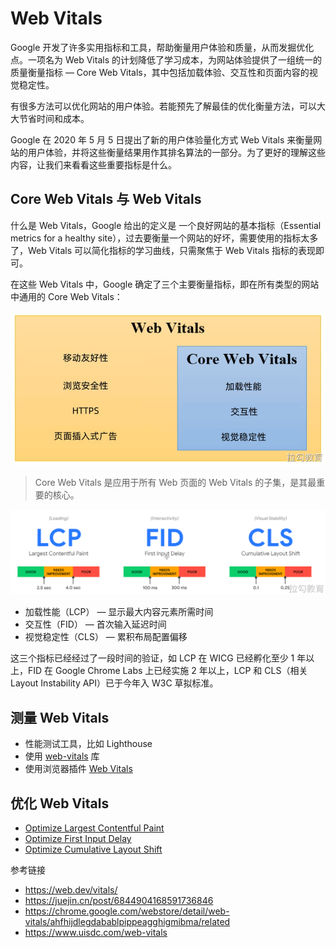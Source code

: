 # **Web Vitals**

Google 开发了许多实用指标和工具，帮助衡量用户体验和质量，从而发掘优化点。一项名为 Web Vitals 的计划降低了学习成本，为网站体验提供了一组统一的质量衡量指标 — Core Web Vitals，其中包括加载体验、交互性和页面内容的视觉稳定性。

有很多方法可以优化网站的用户体验。若能预先了解最佳的优化衡量方法，可以大大节省时间和成本。

Google 在 2020 年 5 月 5 日提出了新的用户体验量化方式 Web Vitals 来衡量网站的用户体验，并将这些衡量结果用作其排名算法的一部分。为了更好的理解这些内容，让我们来看看这些重要指标是什么。

## Core Web Vitals 与 Web Vitals 

什么是 Web Vitals，Google 给出的定义是 一个良好网站的基本指标（Essential metrics for a healthy site），过去要衡量一个网站的好坏，需要使用的指标太多了，Web Vitals 可以简化指标的学习曲线，只需聚焦于 Web Vitals 指标的表现即可。

在这些 Web Vitals 中，Google 确定了三个主要衡量指标，即在所有类型的网站中通用的 Core Web Vitals：

![](images/16.png)

> Core Web Vitals 是应用于所有 Web 页面的 Web Vitals 的子集，是其最重要的核心。

![](images/17.png)

- 加载性能（LCP） — 显示最大内容元素所需时间
- 交互性（FID） — 首次输入延迟时间
- 视觉稳定性（CLS） — 累积布局配置偏移

这三个指标已经经过了一段时间的验证，如 LCP 在 WICG 已经孵化至少 1 年以上，FID 在 Google Chrome Labs 上已经实施 2 年以上，LCP 和 CLS（相关 Layout Instability API）已于今年入 W3C 草拟标准。

## 测量 Web Vitals 

- 性能测试工具，比如 Lighthouse
- 使用 [web-vitals](https://github.com/GoogleChrome/web-vitals) 库
- 使用浏览器插件 [Web Vitals](https://chrome.google.com/webstore/detail/web-vitals/ahfhijdlegdabablpippeagghigmibma)

## 优化 Web Vitals 

- [Optimize Largest Contentful Paint](https://web.dev/optimize-lcp/)
- [Optimize First Input Delay](https://web.dev/optimize-fid/)
- [Optimize Cumulative Layout Shift](https://web.dev/optimize-cls/)

参考链接

- https://web.dev/vitals/
- https://juejin.cn/post/6844904168591736846
- https://chrome.google.com/webstore/detail/web-vitals/ahfhijdlegdabablpippeagghigmibma/related
- https://www.uisdc.com/web-vitals